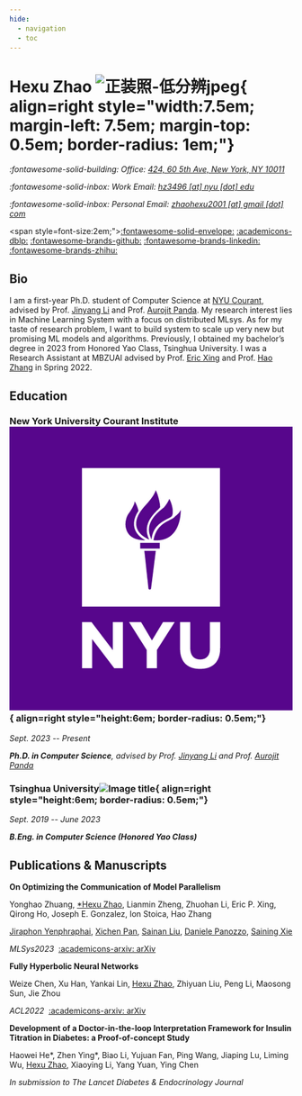 ```yaml
---
hide:
  - navigation
  - toc
---
```


# Hexu Zhao ![正装照-低分辨jpeg](https://github.com/TarzanZhao/TarzanZhao.github.io/assets/45677459/8477c8f4-a908-46ba-8b7a-a622026d5402){ align=right style="width:7.5em; margin-left: 7.5em; margin-top: 0.5em; border-radius: 1em;"}

*:fontawesome-solid-building: Office: [424, 60 5th Ave, New York, NY 10011](https://maps.app.goo.gl/N7m2fM5EbM3TToB79)*

*:fontawesome-solid-inbox: Work Email: [hz3496 [at] nyu [dot] edu](mailto:hz3496@nyu.edu)*

*:fontawesome-solid-inbox: Personal Email: [zhaohexu2001 [at] gmail [dot] com](mailto:zhaohexu2001@gmail.com)*



<span style=font-size:2em;">[:fontawesome-solid-envelope:](mailto:hz3496@nyu.edu) [:academicons-dblp:](https://dblp.org/pid/293/9714.html) [:fontawesome-brands-github:](https://github.com/TarzanZhao) [:fontawesome-brands-linkedin:](https://www.linkedin.com/in/hexu-zhao-203304244/) [:fontawesome-brands-zhihu:](https://www.zhihu.com/people/zhao-he-xu-61)</span>

## Bio

I am a first-year Ph.D. student of Computer Science at [NYU Courant](https://cs.nyu.edu/home/index.html), advised by Prof. [Jinyang Li](https://www.news.cs.nyu.edu/~jinyang/) and Prof. [Aurojit Panda](https://cs.nyu.edu/~apanda/). My research interest lies in Machine Learning System with a focus on distributed MLsys. As for my taste of research problem, I want to build system to scale up very new but promising ML models and algorithms. Previously, I obtained my bachelor’s degree in 2023 from Honored Yao Class, Tsinghua University. I was a Research Assistant at MBZUAI advised by Prof. [Eric Xing](http://www.cs.cmu.edu/~epxing/) and Prof. [Hao Zhang](https://cseweb.ucsd.edu/~haozhang/) in Spring 2022. 

## Education

### New York University Courant Institute![Image title](images/nyu.png){ align=right style="height:6em; border-radius: 0.5em;"}

*Sept. 2023 -- Present*

***Ph.D. in Computer Science**, advised by Prof. [Jinyang Li](https://www.news.cs.nyu.edu/~jinyang/) and Prof. [Aurojit Panda](https://cs.nyu.edu/~apanda/)*

### Tsinghua University![Image title](https://github.com/TarzanZhao/TarzanZhao.github.io/assets/45677459/cdd93597-e2c5-472f-bfb2-7e0fb20961b7){ align=right style="height:6em; border-radius: 0.5em;"}

*Sept. 2019 -- June 2023*

***B.Eng. in Computer Science (Honored Yao Class)***

## Publications & Manuscripts

**On Optimizing the Communication of Model Parallelism**

Yonghao Zhuang, <u>*Hexu Zhao</u>, Lianmin Zheng, Zhuohan Li, Eric P. Xing, Qirong Ho, Joseph E. Gonzalez, Ion Stoica, Hao Zhang

[Jiraphon Yenphraphai](https://domejiraphon.github.io/), <u>Xichen Pan</u>, [Sainan Liu](https://www.linkedin.com/in/sainan-stephanie-liu/), [Daniele Panozzo](http://cs.nyu.edu/~panozzo/), [Saining Xie](https://www.sainingxie.com/)

*MLSys2023*&nbsp;&nbsp;[:academicons-arxiv: arXiv](https://arxiv.org/pdf/2211.05322.pdf)&nbsp;&nbsp;

**Fully Hyperbolic Neural Networks**

Weize Chen, Xu Han, Yankai Lin, <u>Hexu Zhao</u>, Zhiyuan Liu, Peng Li, Maosong Sun, Jie Zhou

*ACL2022*&nbsp;&nbsp;[:academicons-arxiv: arXiv](https://arxiv.org/pdf/2105.14686.pdf)&nbsp;&nbsp;

**Development of a Doctor-in-the-loop Interpretation Framework for Insulin Titration in Diabetes: a Proof-of-concept Study**

Haowei He*, Zhen Ying*, Biao Li, Yujuan Fan, Ping Wang, Jiaping Lu, Liming Wu, <u>Hexu Zhao</u>, Xiaoying Li, Yang Yuan, Ying Chen

*In submission to The Lancet Diabetes & Endocrinology Journal*&nbsp;&nbsp;
